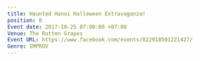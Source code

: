 ```yaml
---
title: Haunted Hanoi Halloween Extravaganza!
position: 0
Event date: 2017-10-25 07:00:00 +07:00
Venue: The Rotten Grapes
Event URL: https://www.facebook.com/events/822918501221427/
Genre: IMPROV
---
```



